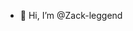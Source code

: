 - 👋 Hi, I’m @Zack-leggend

<!---
Zack-legend/Zack-legend is a ✨ special ✨ repository because its `README.md` (this file) appears on your GitHub profile.
You can click the Preview link to take a look at your changes.
--->
